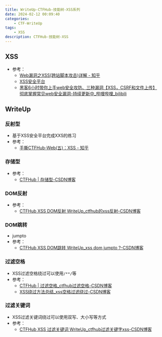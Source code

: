 ```yaml
---
title: WriteUp-CTFHub-技能树-XSS系列
date: 2024-02-12 00:09:40
categories: 
    - CTF-WriteUp
tags: 
    - XSS
description: CTFHub-技能树-XSS
---
```

<!--more-->

## XSS

- 参考：
  - [Web漏洞之XSS(跨站脚本攻击)详解 - 知乎](https://zhuanlan.zhihu.com/p/397940947)
  - [XSS安全平台](https://xssaq.com/)
  - [黑客6小时带你上手web安全攻防、三种漏洞【XSS，CSRF和文件上传】彻底掌握常见web安全漏洞-持续更新中_哔哩哔哩_bilibili](https://www.bilibili.com/video/BV1My4y1W7DF)

## WriteUp

### 反射型

- 基于XSS安全平台完成XXS的练习
- 参考：
  - [手撕CTFHub-Web(五)：XSS - 知乎](https://zhuanlan.zhihu.com/p/339572686)


### 存储型

- 参考：
  - [CTFHub | 存储型-CSDN博客](https://blog.csdn.net/m0_51191308/article/details/135407315)

### DOM反射

- 参考：
  - [CTFHub XSS DOM反射 WriteUp_ctfhub的xss反射-CSDN博客](https://blog.csdn.net/weixin_49125123/article/details/131545561)

### DOM跳转

- jumpto
- 参考：
  - [CTFHub XSS DOM跳转 WriteUp_xss dom jumpto ?-CSDN博客](https://blog.csdn.net/weixin_49125123/article/details/131546660)

### 过滤空格

- XSS过滤空格绕过可以使用`/**/`等
- 参考：
  - [CTFHub | 过滤空格_ctfhub过滤空格-CSDN博客](https://blog.csdn.net/m0_51191308/article/details/128172056)
  - [XSS绕过方法总结_xss空格过滤绕过-CSDN博客](https://blog.csdn.net/xinyue9966/article/details/121099189)


### 过滤关键词

- XSS过滤关键词绕过可以使用双写、大小写等方式
- 参考：
  - [CTFHub XSS 过滤关键词 WriteUp_ctfhub过滤关键字xss-CSDN博客](https://blog.csdn.net/weixin_49125123/article/details/131546199)


